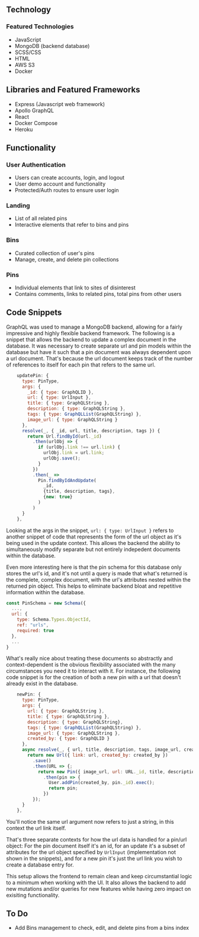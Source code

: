 
## Technology 
### Featured Technologies
* JavaScript
* MongoDB (backend database)
* SCSS/CSS
* HTML
* AWS S3
* Docker

## Libraries and Featured Frameworks
* Express (Javascript web framework)
* Apollo GraphQL
* React
* Docker Compose
* Heroku


## Functionality

### User Authentication
* Users can create accounts, login, and logout
* User demo account and functionality
* Protected/Auth routes to ensure user login

### Landing
* List of all related pins
* Interactive elements that refer to bins and pins

### Bins
* Curated collection of user's pins
* Manage, create, and delete pin collections

### Pins
* Individual elements that link to sites of disinterest
* Contains comments, links to related pins, total pins from other users

## Code Snippets
GraphQL was used to manage a MongoDB backend, allowing for a fairly impressive 
and highly flexible backend framework.  The following is a snippet that allows
the backend to update a complex document in the database.  It was necessary to create
separate url and pin models within the database but have it such that a pin document
was always dependent upon a url document.  That's because the url document keeps track
of the number of references to itself for each pin that refers to the same url.
```js
    updatePin: {
      type: PinType,
      args: {
        _id: { type: GraphQLID },
        url: { type: UrlInput },
        title: { type: GraphQLString },
        description: { type: GraphQLString },
        tags: { type: GraphQLList(GraphQLString) },
        image_url: { type: GraphQLString }
      },
      resolve(_, { _id, url, title, description, tags }) {
        return Url.findById(url._id)
          .then(urlObj => {
            if (urlObj.link !== url.link) {
              urlObj.link = url.link;
              urlObj.save();
            }
          })
          .then(_ => 
            Pin.findByIdAndUpdate(
              _id,
              {title, description, tags},
              {new: true}
            )
          )
      }
    },
```
Looking at the args in the snippet, `url: { type: UrlInput }` refers to another 
snippet of code that represents the form of the url object as it's being used in
the update context.  This allows the backend the ability to simultaneously modify 
separate but not entirely indepedent documents within the database.

Even more interesting here is that the pin schema for this database only stores
the url's id, and it's not until a query is made that what's returned is the complete,
complex document, with the url's attributes nested within the returned pin object.
This helps to eliminate backend bloat and repetitive information within the database.

```js
const PinSchema = new Schema({
  ...,
  url: {
    type: Schema.Types.ObjectId,
    ref: "urls",
    required: true
  },
  ...
}
```
What's really nice about treating these documents so abstractly and context-dependent
is the obvious flexibility associated with the many circumstances you need it to
interact with it.  For instance, the following code snippet is for the creation 
of both a new pin with a url that doesn't already exist in the database.
```js
    newPin: {
      type: PinType,
      args: {
        url: { type: GraphQLString },
        title: { type: GraphQLString },
        description: { type: GraphQLString},
        tags: { type: GraphQLList(GraphQLString) },
        image_url: { type: GraphQLString },
        created_by: { type: GraphQLID }
      },
      async resolve(_, { url, title, description, tags, image_url, created_by }) {
        return new Url({ link: url, created_by: created_by })
          .save()
          .then(URL => {;
            return new Pin({ image_url, url: URL._id, title, description, tags, author: created_by }).save()
              .then(pin => {
                User.addPin(created_by, pin._id).exec();
                return pin;
              })
          });
      }
    },
```
You'll notice the same url argument now refers to just a string, in this context
the url link itself.

That's three separate contexts for how the url data is handled for a pin/url object:
For the pin document itself it's an id, for an update it's a subset of attributes
for the url object specified by `UrlInput` (implementation not shown in the snippets), 
and for a new pin it's just the url link you wish to create a database entry for.

This setup allows the frontend to remain clean and keep circumstantial logic to 
a minimum when working with the UI.  It also allows the backend to add new mutations
and/or queries for new features while having zero impact on exisiting functionality.

## To Do
* Add Bins management to check, edit, and delete pins from a bins index

